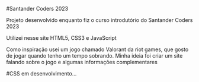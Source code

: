#Santander Coders 2023

Projeto desenvolvido enquanto fiz o curso introdutório do Santander Coders 2023

Utilizei nesse site HTML5, CSS3 e JavaScript

Como inspiração usei um jogo chamado Valorant da riot games, que gosto de jogar quando tenho um tempo sobrando. Minha ideia foi criar um site falando sobre o jogo e algumas informações complementares

#CSS em desenvolvimento...
